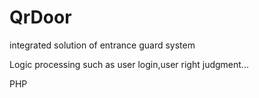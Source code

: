 # QrDoor
integrated solution of entrance guard system

Logic processing such as user login,user right judgment...

PHP